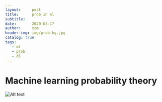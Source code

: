 ```yaml
---
layout:     post
title:      prob in ml 
subtitle:    
date:       2020-03-17
author:     xzm
header-img: img/prob-bg.jpg
catalog: true
tags:
   - ml
   - prob
   - dl
---
```


# Machine learning probability theory

![Alt text](https://github.com/YAyaXM/YAyaXM.github.io/blob/master/img/prob.png "prob-load")